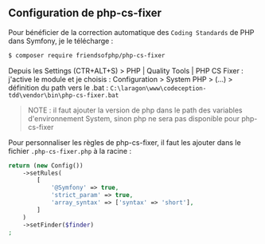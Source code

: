 ## Configuration de php-cs-fixer

Pour bénéficier de la correction automatique des `Coding Standards` de PHP dans Symfony, je le télécharge :

```bash
$ composer require friendsofphp/php-cs-fixer
```

Depuis les Settings (CTR+ALT+S) > PHP | Quality Tools | PHP CS Fixer : j'active le module et je choisis :
Configuration > System PHP > (...) > définition du path vers le .bat : `C:\laragon\www\codeception-tdd\vendor\bin\php-cs-fixer.bat`

> NOTE : il faut ajouter la version de php dans le path des variables d'environnement System,
> sinon php ne sera pas disponible pour php-cs-fixer

Pour personnaliser les règles de php-cs-fixer, il faut les ajouter dans le fichier `.php-cs-fixer.php` à la racine :

```php
return (new Config())
    ->setRules(
        [
            '@Symfony' => true,
            'strict_param' => true,
            'array_syntax' => ['syntax' => 'short'],
        ]
    )
    ->setFinder($finder)
;
```
